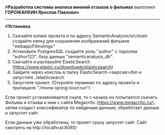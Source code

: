 #**Разработка системы анализа мнений отзывов о фильмах**
выполнил **ГОРОЖАНКИН Ярослав Павлович**
***
#**Установка**
1. Скачайте копию проекта и по адресу SemanticAnalysis/src/main создайте папку для сохранения изображений фильмов 
"webapp/FilmsImgs"
2. Установите PostgresSQL создайте роль "author" с паролем "author123", базу данных "semanticanalysis_db".
3. Скачайте и распакуйте ElasticSearch (https://www.elastic.co/downloads/elasticsearch)
4. Зайдите через конслоь в папку ElasticSearch-<версия>/bin и запустите ./elasticsearch
5. Запустите проект. (Откройте терминал по адресу проекта и пропишите "./mvnw spring-boot:run")

Если проект устанавливается снуля, то с начала он попытается скачать Фильмы и отзывы к ним с сайта Megacritic 
(https://www.megacritic.ru/), затем создаст классификатор по найденым данным, обработает данные и запустит сайт.

Если данные уже обработаны, то проект сразу запустит сайт. 
Сайт смотреть на http://localhost:8080/